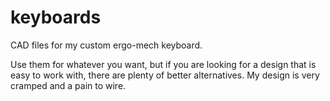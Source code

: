 # keyboards

CAD files for my custom ergo-mech keyboard.

Use them for whatever you want, but if you are looking for a design that is easy to work with, there are plenty of better alternatives. My design is very cramped and a pain to wire.  